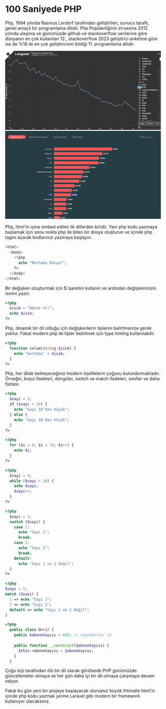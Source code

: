 # 100 Saniyede PHP

Php, 1994 yılında Rasmus Lerdorf tarafından geliştirilen, sunucu taraflı, genel amaçlı bir programlama dilidir. Php Popülerliğinin zirvesine 2012 yılında ulaşmış ve günümüzde github ve stackoverflow verilerine göre dünyanın en çok kullanılan 12., stackoverflow 2023 geliştirici anketine göre ise de %18 ile en çok geliştiricinin bildiği 11. programlama dilidir.

![languish](image.png)
![stackoverflow](image-1.png)

Php, html'in içine embed edilen ilk dillerden biridir. Yani php kodu yazmaya başlamak için sonu nokta php ile biten bir dosya oluşturun ve içinde php tagını açarak kodlarınızı yazmaya başlayın.

```php
<html>
  <body>
    <?php
      echo "Merhaba Dünya!";
    ?>
  </body>
</html>
```

Bir değişken oluşturmak için $ işaretini kullanın ve ardından değişkeninizin ismini yazın.

```php
<?php
  $isim = "Abone ol!";
  echo $isim;
?>
```

Php, dinamik bir dil olduğu için değişkenlerin tiplerini belirtmenize gerek yoktur. Fakat modern php ile tipler belirtmek için type hinting kullanılabilir.

```php
<?php
  function selam(string $isim) {
    echo "merhaba" + $isim;
  }
?>
```

Php, her dilde bekleyeceğiniz modern özelliklerin çoğunu bulundurmaktadır.
Örneğin, koşul ifadeleri, döngüler, switch ve match ifadeleri, sınıflar ve daha fazlası.

```php
<?php
  $sayi = 5;
  if ($sayi > 10) {
    echo "Sayı 10'dan büyük";
  } else {
    echo "Sayı 10'dan küçük";
  }
?>
```


```php
<?php
  for ($i = 0; $i < 10; $i++) {
    echo $i;
  }
?>
```

```php
<?php
  $sayi = 0;
  while ($sayi < 10) {
    echo $sayi;
    $sayi++;
  }
?>
```

```php
<?php
  $sayi = 5;
  switch ($sayi) {
    case 1:
      echo "Sayı 1";
      break;
    case 2:
      echo "Sayı 2";
      break;
    default:
      echo "Sayı 1 ve 2 değil";
  }
?>
```

```php
<?php
$sayi = 5;
match ($sayi) {
  1 => echo "Sayı 1";
  2 => echo "Sayı 2";
  default => echo "Sayı 1 ve 2 değil";
}
```


```php
<?php
  public class Onrir {
    public $aboneSayısı = 850; // teşekkürler <3
    
    public function __construct($aboneSayısı) {
      $this->aboneSayısı = $aboneSayısı;
    }
  }
```

Çoğu kişi tarafından ölü bir dil olarak görülsede PHP günümüzde güncellemeler almaya ve her gün daha iyi bir dil olmaya çalışmaya devam ediyor. 

Fakat bu gün yeni bir projeye başlayacak olursanız büyük ihtimalle html'in içinde php kodu yazmak yerine Laravel gibi modern bir framework kullanıyor olacaksınız.

